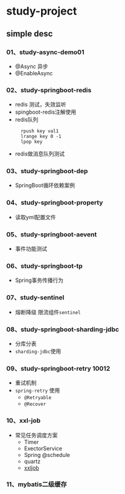 # study-project

## simple desc

### 01、study-async-demo01

* @Async 异步
* @EnableAsync
                                                          
### 02、study-springboot-redis

* redis 测试，失效监听
* spingboot-redis注解使用
* redis队列
  ```shell
    rpush key val1
    lrange key 0 -1
    lpop key
  ```
* redis做消息队列测试  

### 03、study-springboot-dep

* SpringBoot循环依赖案例
                                                                             
### 04、study-springboot-property

* 读取yml配置文件

### 05、study-springboot-aevent

* 事件功能测试

### 06、study-springboot-tp

* Spring事务传播行为

### 07、study-sentinel

* 熔断降级 限流组件`sentinel`

### 08、study-springboot-sharding-jdbc

* 分库分表
* `sharding-jdbc`使用

### 09、study-springboot-retry 10012

* 重试机制
* `spring-retry` 使用
    * `@Retryable`
    * `@Recover`

### 10、xxl-job
 
* 常见任务调度方案
    * Timer
    * ExectorService
    * Spring @schedule
    * quartz
    * [xxljob](https://github.com/xuxueli/xxl-job)

### 11、mybatis二级缓存
